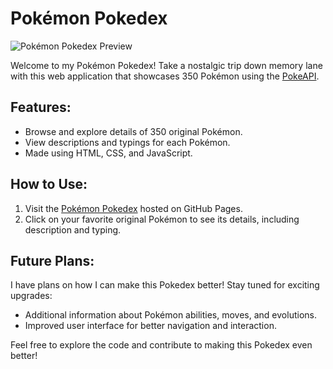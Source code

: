 # Pokémon Pokedex

![Pokémon Pokedex Preview]([link-to-your-project-image.jpg](https://lakshan-k.github.io/Pokemon-Pokedex/pokedex.html))

Welcome to my Pokémon Pokedex! Take a nostalgic trip down memory lane with this web application that showcases 350 Pokémon using the [PokeAPI](https://pokeapi.co/).

## Features:
- Browse and explore details of 350 original Pokémon.
- View descriptions and typings for each Pokémon.
- Made using HTML, CSS, and JavaScript.

## How to Use:
1. Visit the [Pokémon Pokedex](https://lakshan-k.github.io/Pokemon-Pokedex/pokedex.html) hosted on GitHub Pages.
2. Click on your favorite original Pokémon to see its details, including description and typing.

## Future Plans:
I have plans on how I can make this Pokedex better! Stay tuned for exciting upgrades:
- Additional information about Pokémon abilities, moves, and evolutions.
- Improved user interface for better navigation and interaction.

Feel free to explore the code and contribute to making this Pokedex even better!
